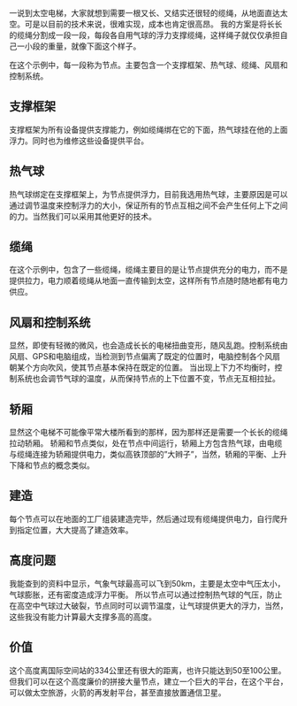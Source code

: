 一说到太空电梯，大家就想到需要一根又长、又结实还很轻的缆绳，从地面直达太空。可是以目前的技术来说，很难实现，成本也肯定很高昂。
我的方案是将长长的缆绳分割成一段一段，每段各自用气球的浮力支撑缆绳，这样绳子就仅仅承担自己一小段的重量，就像下面这个样子。

在这个示例中，每一段称为节点。主要包含一个支撑框架、热气球、缆绳、风扇和控制系统。

## 支撑框架
支撑框架为所有设备提供支撑能力，例如缆绳绑在它的下面，热气球挂在他的上面浮力。同时也为维修这些设备提供平台。

## 热气球
热气球绑定在支撑框架上，为节点提供浮力，目前我选用热气球，主要原因是可以通过调节温度来控制浮力的大小，保证所有的节点互相之间不会产生任何上下之间的力。当然我们可以采用其他更好的技术。

## 缆绳
在这个示例中，包含了一些缆绳，缆绳主要目的是让节点提供充分的电力，而不是提供拉力，电力顺着缆绳从地面一直传输到太空，这样所有节点随时随地都有电力供应。

## 风扇和控制系统
显然，即使有轻微的微风，也会造成长长的电梯扭曲变形，随风乱跑。控制系统由风扇、GPS和电脑组成，当检测到节点偏离了既定的位置时，电脑控制各个风扇朝某个方向吹风，使其节点基本保持在既定的位置。
当出现上下力不均衡时，控制系统也会调节气球的温度，从而保持节点的上下位置不变，节点无互相拉扯。

## 轿厢
显然这个电梯不可能像平常大楼所看到的那样，因为那样还是需要一个长长的缆绳拉动轿厢。
轿厢和节点类似，处在节点中间运行，轿厢上方包含热气球，由电缆与缆绳连接为轿厢提供电力，类似高铁顶部的”大辫子”，当然，轿厢的平衡、上升下降和节点的概念类似。

## 建造
每个节点可以在地面的工厂组装建造完毕，然后通过现有缆绳提供电力，自行爬升到指定位置，大大提高了建造效率。

## 高度问题
我能查到的资料中显示，气象气球最高可以飞到50km，主要是太空中气压太小，气球膨胀，还有密度造成浮力平衡。
所以节点可以通过控制热气球的气压，防止在高空中气球过大破裂，节点同时可以调节温度，让气球提供更大的浮力，当然，这些我没有能力计算最大支撑多高的高度。

## 价值
这个高度离国际空间站的334公里还有很大的距离，也许只能达到50至100公里。但我们可以在这个高度廉价的拼接大量节点，建立一个巨大的平台，在这个平台，可以做太空旅游，火箭的再发射平台，甚至直接放置通信卫星。
